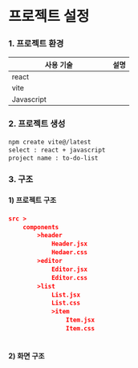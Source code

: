 # 프로젝트 설정

### 1. 프로젝트 환경

<table><thead><tr><th width="187">사용 기술</th><th>설명</th></tr></thead><tbody><tr><td>react</td><td></td></tr><tr><td>vite</td><td></td></tr><tr><td>Javascript</td><td></td></tr></tbody></table>

### 2. 프로젝트 생성

```vim
npm create vite@/latest
select : react + javascript
project name : to-do-list
```

### 3. 구조

#### 1) 프로젝트 구조

```json
src >
    components 
        >header
            Header.jsx
            Hedaer.css
        >editor
            Editor.jsx
            Editor.css
        >list
            List.jsx
            List.css
            >item    
                Item.jsx
                Item.css
                  
```

#### 2) 화면 구조

<figure><img src="../.gitbook/assets/스크린샷 2024-04-06 오후 3.43.43.png" alt="" width="375"><figcaption></figcaption></figure>
